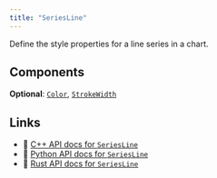 ```yaml
---
title: "SeriesLine"
---
```


Define the style properties for a line series in a chart.

## Components

**Optional**: [`Color`](../components/color.md), [`StrokeWidth`](../components/stroke_width.md)

## Links
 * 🌊 [C++ API docs for `SeriesLine`](https://ref.rerun.io/docs/cpp/stable/structrerun_1_1archetypes_1_1SeriesLine.html?speculative-link)
 * 🐍 [Python API docs for `SeriesLine`](https://ref.rerun.io/docs/python/stable/common/archetypes?speculative-link#rerun.archetypes.SeriesLine)
 * 🦀 [Rust API docs for `SeriesLine`](https://docs.rs/rerun/latest/rerun/archetypes/struct.SeriesLine.html?speculative-link)

